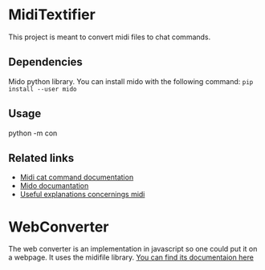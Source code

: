# MidiTextifier
This  project is meant to convert midi files to chat commands.

## Dependencies
Mido python library. You can install mido with the following command:
`pip install --user mido`

## Usage
python -m con

## Related links

* [Midi cat command documentation](https://edupad.ch/p/playmidi)
* [Mido documantation](https://mido.readthedocs.io/en/latest/midi_files.html)
* [Useful explanations concernings midi](https://www.zem-college.de/midi/mc_taben.htm)

# WebConverter
The web converter is an implementation in javascript so one could put it on a webpage.
It uses the midifile library.
[You can find its documentaion here](https://github.com/nfroidure/midifile)
